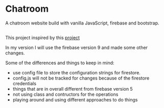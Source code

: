 # Chatroom

A chatroom website build with vanilla JavaScript, firebase and bootstrap.

##
This project inspired by this [project](https://github.com/iamshaunjp/modern-javascript/tree/lesson-136/chat_project)

In my version I will use the firebase version 9 and made some other changes.

Some of the differences and things to keep in mind:
  - use config file to store the configuration strings for firestore.
  - config.js will not be tracked for changes because of the firestore credentials
  - things that are in overall different from firebase version 5
  - not using class and contructors for the operations
  - playing around and using different approaches to do things
